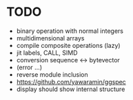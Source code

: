 TODO
====

* binary operation with normal integers
* multidimensional arrays
* compile composite operations (lazy)
* jit labels, CALL, SIMD
* conversion sequence <-> bytevector
* (error ...)
* reverse module inclusion
* https://github.com/yawaramin/ggspec
* display should show internal structure
